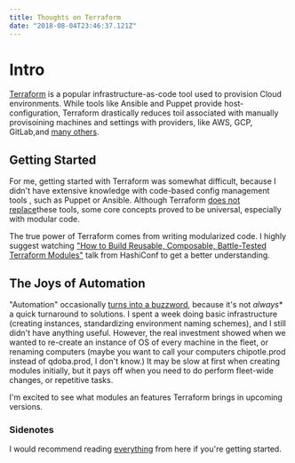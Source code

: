 ```yaml
---
title: Thoughts on Terraform
date: "2018-08-04T23:46:37.121Z"
---
```


# Intro

[Terraform](https://www.terraform.io) is a popular infrastructure-as-code tool used to provision Cloud environments. While tools like Ansible and Puppet provide host-configuration, Terraform drastically reduces toil associated with manually provisoining machines and settings with providers, like AWS, GCP, GitLab,and [many others](https://registry.terraform.io/).

## Getting Started

For me, getting started with Terraform was somewhat difficult, because I didn't have extensive knowledge with code-based config management tools , such as Puppet or Ansible. Although Terraform [does not replace](https://logz.io/blog/terraform-ansible-puppet/)these tools, some core concepts proved to be universal, especially with modular code.

The true power of Terraform comes from writing modularized code. I highly suggest watching ["How to Build Reusable, Composable, Battle-Tested Terraform Modules"](https://www.youtube.com/watch?v=LVgP63BkhKQQ) talk from HashiConf to get a better understanding.

## The Joys of Automation

"Automation" occasionally [turns into a buzzword](https://xkcd.com/1319/), because it's not *always** a quick turnaround to solutions. I spent a week doing basic infrastructure (creating instances, standardizing environment naming schemes), and I still didn't have anything useful. However, the real investment showed when we wanted to re-create an instance of OS of every machine in the fleet, or renaming computers (maybe you want to call your computers chipotle.prod instead of qdoba.prod, I don't know.) It may be slow at first when creating modules initially, but it pays off when you need to do perform fleet-wide changes, or repetitive tasks.

I'm excited to see what modules an features Terraform brings in upcoming versions.

### Sidenotes

I would recommend reading [everything](https://blog.gruntwork.io/@brikis98) from here if you're getting started.